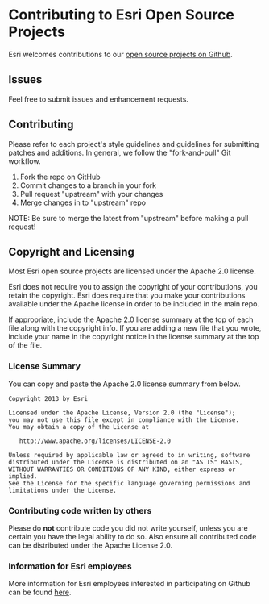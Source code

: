 Contributing to Esri Open Source Projects
=========================================

Esri welcomes contributions to our [open source projects on Github](http://esri.github.io/).

Issues
------

Feel free to submit issues and enhancement requests.

Contributing
------------

Please refer to each project's style guidelines and guidelines for submitting patches and additions. In general, we follow the "fork-and-pull" Git workflow.

 1. Fork the repo on GitHub
 2. Commit changes to a branch in your fork
 3. Pull request "upstream" with your changes
 4. Merge changes in to "upstream" repo

NOTE: Be sure to merge the latest from "upstream" before making a pull request!

Copyright and Licensing
-----------------------

Most Esri open source projects are licensed under the Apache 2.0 license.

Esri does not require you to assign the copyright of your contributions, you retain the copyright. Esri does require that you make your contributions available under the Apache license in order to be included in the main repo.

If appropriate, include the Apache 2.0 license summary at the top of each file along with the copyright info. If you are adding a new file that you wrote, include your name in the copyright notice in the license summary at the top of the file.

### License Summary

You can copy and paste the Apache 2.0 license summary from below.

```
Copyright 2013 by Esri

Licensed under the Apache License, Version 2.0 (the "License");
you may not use this file except in compliance with the License.
You may obtain a copy of the License at

   http://www.apache.org/licenses/LICENSE-2.0

Unless required by applicable law or agreed to in writing, software
distributed under the License is distributed on an "AS IS" BASIS,
WITHOUT WARRANTIES OR CONDITIONS OF ANY KIND, either express or implied.
See the License for the specific language governing permissions and
limitations under the License.
```

### Contributing code written by others

Please do **not** contribute code you did not write yourself, unless you are certain you have the legal ability to do so. Also ensure all contributed code can be distributed under the Apache License 2.0.

### Information for Esri employees

More information for Esri employees interested in participating on Github can be found [here](EMPLOYEE.md).

